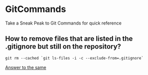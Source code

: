 # GitCommands
Take a Sneak Peak to Git Commands for quick reference


## How to remove files that are listed in the .gitignore but still on the repository?

``git rm --cached `git ls-files -i -c --exclude-from=.gitignore` ``

[Answer to the same ](https://stackoverflow.com/a/13541721)

